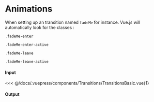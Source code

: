 # Animations

When setting up an transition named `fadeMe` for instance. Vue.js will automatically look for the classes :

`.fadeMe-enter`

`.fadeMe-enter-active`

`.fadeMe-leave`

`.fadeMe-leave-active`

#### Input

<<< @/docs/.vuepress/components/Transitions/TransitionsBasic.vue{1}

#### Output

<Transitions-TransitionsBasic />
